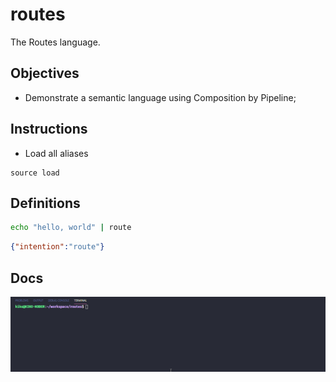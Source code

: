 # routes

The Routes language.

## Objectives

* Demonstrate a semantic language using Composition by Pipeline;

## Instructions

* Load all aliases

```
source load
```

## Definitions

```bash
echo "hello, world" | route
```

```json
{"intention":"route"}
```

## Docs

![](./docs/gif1.gif)
